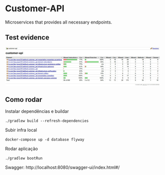 # Customer-API

Microservices that provides all necessary endpoints.

## Test evidence

<img src="/tests.jpg">


## Como rodar

Instalar dependências e buildar
```
./gradlew build --refresh-dependencies
```

Subir infra local
```
docker-compose up -d database flyway
```

Rodar aplicação
```
./gradlew bootRun
```

Swagger: http://localhost:8080/swagger-ui/index.html#/
